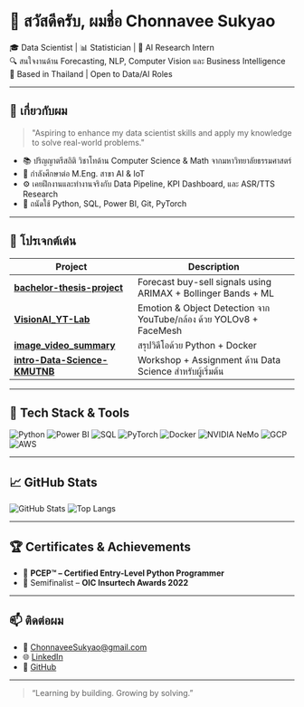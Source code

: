 # 👋 สวัสดีครับ, ผมชื่อ Chonnavee Sukyao

🎓 Data Scientist | 📊 Statistician | 🤖 AI Research Intern  
🔍 สนใจงานด้าน Forecasting, NLP, Computer Vision และ Business Intelligence  
📍 Based in Thailand | Open to Data/AI Roles

---

## 🧠 เกี่ยวกับผม

> "Aspiring to enhance my data scientist skills and apply my knowledge to solve real-world problems."

- 📚 ปริญญาตรีสถิติ วิชาโทด้าน Computer Science & Math จากมหาวิทยาลัยธรรมศาสตร์  
- 📖 กำลังศึกษาต่อ M.Eng. สาขา AI & IoT  
- ⚙️ เคยฝึกงานและทำงานจริงกับ Data Pipeline, KPI Dashboard, และ ASR/TTS Research  
- 📌 ถนัดใช้ Python, SQL, Power BI, Git, PyTorch

---

## 🚀 โปรเจกต์เด่น

| Project | Description |
|--------|-------------|
| [**bachelor-thesis-project**](https://github.com/ChonnaveeSuk/bachelor-thesis-project) | Forecast buy-sell signals using ARIMAX + Bollinger Bands + ML |
| [**VisionAI_YT-Lab**](https://github.com/ChonnaveeSuk/VisionAI_YT-Lab) | Emotion & Object Detection จาก YouTube/กล้อง ด้วย YOLOv8 + FaceMesh |
| [**image_video_summary**](https://github.com/ChonnaveeSuk/image_video_summary) | สรุปวิดีโอด้วย Python + Docker |
| [**intro-Data-Science-KMUTNB**](https://github.com/ChonnaveeSuk/intro-Data-Science-KMUTNB) | Workshop + Assignment ด้าน Data Science สำหรับผู้เริ่มต้น |

---

## 🧰 Tech Stack & Tools

![Python](https://img.shields.io/badge/Python-3776AB?style=flat-square&logo=python&logoColor=white)
![Power BI](https://img.shields.io/badge/PowerBI-F2C811?style=flat-square&logo=powerbi&logoColor=black)
![SQL](https://img.shields.io/badge/SQL-4479A1?style=flat-square&logo=postgresql&logoColor=white)
![PyTorch](https://img.shields.io/badge/PyTorch-EE4C2C?style=flat-square&logo=pytorch&logoColor=white)
![Docker](https://img.shields.io/badge/Docker-2496ED?style=flat-square&logo=docker&logoColor=white)
![NVIDIA NeMo](https://img.shields.io/badge/NVIDIA_NeMo-76B900?style=flat-square&logo=nvidia&logoColor=white)
![GCP](https://img.shields.io/badge/GCP-4285F4?style=flat-square&logo=googlecloud&logoColor=white)
![AWS](https://img.shields.io/badge/AWS-232F3E?style=flat-square&logo=amazonaws&logoColor=white)

---

## 📈 GitHub Stats

![GitHub Stats](https://github-readme-stats.vercel.app/api?username=ChonnaveeSuk&show_icons=true&theme=tokyonight)
![Top Langs](https://github-readme-stats.vercel.app/api/top-langs/?username=ChonnaveeSuk&layout=compact&theme=tokyonight)

---

## 🏆 Certificates & Achievements

- 🐍 **PCEP™ – Certified Entry-Level Python Programmer**  
- 🧠 Semifinalist – **OIC Insurtech Awards 2022**

---

## 📫 ติดต่อผม

- 📧 [ChonnaveeSukyao@gmail.com](mailto:ChonnaveeSukyao@gmail.com)  
- 🌐 [LinkedIn](https://www.linkedin.com/in/chonnavee-sukyao-96b660260/)  
- 🐙 [GitHub](https://github.com/ChonnaveeSuk)

---

> “Learning by building. Growing by solving.”

